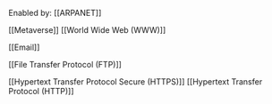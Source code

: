 Enabled by:
[[ARPANET]]


[[Metaverse]]
[[World Wide Web (WWW)]]

[[Email]]

[[File Transfer Protocol (FTP)]]

[[Hypertext Transfer Protocol Secure (HTTPS)]]
[[Hypertext Transfer Protocol (HTTP)]]